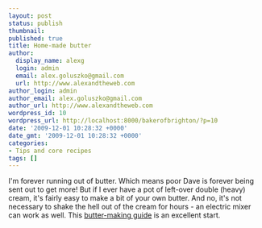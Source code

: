 ```yaml
---
layout: post
status: publish
thumbnail: 
published: true
title: Home-made butter
author:
  display_name: alexg
  login: admin
  email: alex.goluszko@gmail.com
  url: http://www.alexandtheweb.com
author_login: admin
author_email: alex.goluszko@gmail.com
author_url: http://www.alexandtheweb.com
wordpress_id: 10
wordpress_url: http://localhost:8000/bakerofbrighton/?p=10
date: '2009-12-01 10:28:32 +0000'
date_gmt: '2009-12-01 10:28:32 +0000'
categories:
- Tips and core recipes
tags: []
---
```

<p>I'm forever running out of butter. Which means poor Dave is forever being sent out to get more! But if I ever have a pot of left-over double (heavy) cream, it's fairly easy to make a bit of your own butter. And no, it's not necessary to shake the hell out of the cream for hours - an electric mixer can work as well. This <a id="i36_" title="butter-making guide" href="http://www.makingyourown.co.uk/make-your-own-butter.html">butter-making guide</a> is an excellent start.</p>
